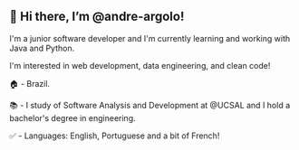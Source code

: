 👋 Hi there, I’m @andre-argolo!
---------------------------
I'm a junior software developer and I'm currently learning and working with Java and Python.

I'm interested in web development, data engineering, and clean code!

🏠 - Brazil.

📚 - I study of Software Analysis and Development at @UCSAL and I hold a bachelor's degree in engineering. 

✅ - Languages: English, Portuguese and a bit of French!

<!---
andre-argolo/andre-argolo is a ✨ special ✨ repository because its `README.md` (this file) appears on your GitHub profile.
You can click the Preview link to take a look at your changes.
--->
